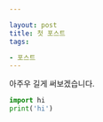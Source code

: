 ```yaml
---

layout: post
title: 첫 포스트
tags:

- 포스트
---
```


아주우 길게 써보겠습니다.


```python
import hi
print('hi')
```


